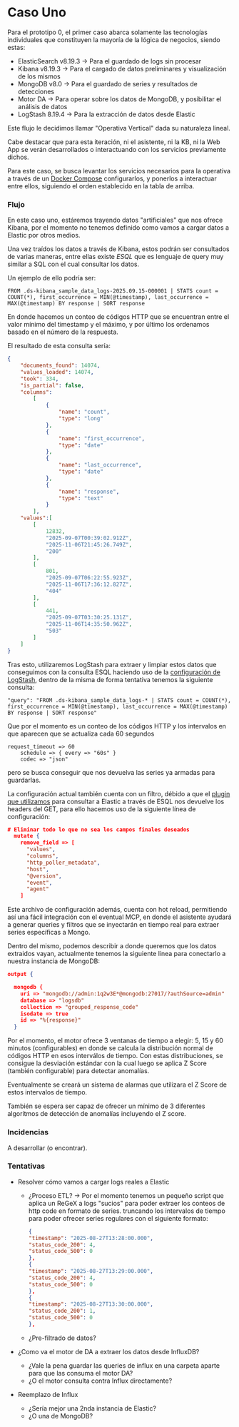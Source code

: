 # Caso Uno
Para el prototipo 0, el primer caso abarca solamente las tecnologías individuales que constituyen la mayoría de la lógica de negocios, siendo estas:

- ElasticSearch v8.19.3 -> Para el guardado de logs sin procesar
- Kibana v8.19.3 -> Para el cargado de datos preliminares y visualización de los mismos
- MongoDB v8.0 -> Para el guardado de series y resultados de detecciones
- Motor DA  -> Para operar sobre los datos de MongoDB, y posibilitar el análisis de datos
- LogStash 8.19.4 -> Para la extracción de datos desde Elastic

Este flujo le decidimos llamar "Operativa Vertical" dada su naturaleza lineal.

Cabe destacar que para esta iteración, ni el asistente, ni la KB, ni la Web App se verán desarrollados o interactuando con los servicios previamente dichos.

Para este caso, se busca levantar los servicios necesarios para la operativa a través de un [Docker Compose](https://github.com/ElPiche/FinalProjectADF/blob/main/docker-compose.yml) configurarlos, y ponerlos a interactuar entre ellos, siguiendo el orden establecido en la tabla de arriba.


### Flujo
En este caso uno, estáremos trayendo datos "artificiales" que nos ofrece Kibana, por el momento no tenemos definido como vamos a cargar datos a Elastic por otros medios.


Una vez traídos los datos a través de Kibana, estos podrán ser consultados de varias maneras, entre ellas existe *ESQL* que es lenguaje de query muy similar a SQL con el cual consultar los datos.

Un ejemplo de ello podría ser:

```POSTGRESQl
FROM .ds-kibana_sample_data_logs-2025.09.15-000001 | STATS count = COUNT(*), first_occurrence = MIN(@timestamp), last_occurrence = MAX(@timestamp) BY response | SORT response
```
En donde hacemos un conteo de códigos HTTP que se encuentran entre el valor mínimo del timestamp y el máximo, y por último los ordenamos basado en el número de la respuesta.

El resultado de esta consulta sería:
``` JSON
{ 
	"documents_found": 14074,
	"values_loaded": 14074,
	"took": 334,
	"is_partial": false,
	"columns":
		[
			{
				"name": "count",
				"type": "long"
			},
			{ 
				"name": "first_occurrence",
				"type": "date" 
			},
			{ 
				"name": "last_occurrence",
				"type": "date"
			},
			{ 
				"name": "response",
				"type": "text"
			}
		], 
	"values":[
		[ 
			12832, 
			"2025-09-07T00:39:02.912Z", 
			"2025-11-06T21:45:26.749Z", 
			"200" 
		], 
		[ 
			801, 
			"2025-09-07T06:22:55.923Z", 
			"2025-11-06T17:36:12.827Z", 
			"404" 
		], 
		[ 
			441, 
			"2025-09-07T03:30:25.131Z", 
			"2025-11-06T14:35:50.962Z", 
			"503" 
		] 
	] 
}
```

Tras esto, utilizaremos LogStash para extraer y limpiar estos datos que conseguimos con la consulta ESQL haciendo uso de la [configuración de LogStash](https://github.com/ElPiche/FinalProjectADF/blob/main/pipeline/logstash.conf), dentro de la misma de forma tentativa tenemos la siguiente consulta:

```POSTGRESQL
"query": "FROM .ds-kibana_sample_data_logs-* | STATS count = COUNT(*), first_occurrence = MIN(@timestamp), last_occurrence = MAX(@timestamp) BY response | SORT response"
```
Que por el momento es un conteo de los códigos HTTP y los intervalos en que aparecen que se actualiza cada 60 segundos
```
request_timeout => 60
    schedule => { every => "60s" }
    codec => "json"
 ```
pero se busca conseguir que nos devuelva las series ya armadas para guardarlas.

La configuración actual también cuenta con un filtro, débido a que el [plugin que utilizamos](https://www.elastic.co/docs/reference/logstash/plugins/plugins-inputs-elasticsearch#:~:text=The%20ES,being%20preceded%20by%20deprecation%20warnings) para consultar a Elastic a través de ESQL nos devuelve los headers del GET, para ello hacemos uso de la siguiente línea de configuración:
```JSON
# Eliminar todo lo que no sea los campos finales deseados
  mutate {
    remove_field => [
      "values",
      "columns",
      "http_poller_metadata",
      "host",
      "@version",
      "event",
      "agent"
    ]
```
Este archivo de configuración además, cuenta con hot reload, permitiendo así una fácil integración con el eventual MCP, en donde el asistente ayudará a generar queries y filtros que se inyectarán en tiempo real para extraer series específicas a Mongo.

Dentro del mismo, podemos describir a donde queremos que los datos extraidos vayan, actualmente tenemos la siguiente línea para conectarlo a nuestra instancia de MongoDB:
```JSON
output {

  mongodb {
    uri => "mongodb://admin:1q2w3E*@mongodb:27017/?authSource=admin"
    database => "logsdb"
    collection => "grouped_response_code"
    isodate => true
    id => "%{response}"
  }
```

Por el momento, el motor ofrece 3 ventanas de tiempo a elegir: 5, 15 y 60 minutos (configurables) en donde se calcula la distribución normal de códigos HTTP en esos interválos de tiempo.
Con estas distribuciones, se consigue la desviación estándar con la cual luego se aplica Z Score (también configurable) para detectar anomalías.

Eventualmente se creará un sistema de alarmas que utilizara el Z Score de estos intervalos de tiempo.

También se espera ser capaz de ofrecer un mínimo de 3 diferentes algorítmos de detección de anomalías incluyendo el Z score.

### Incidencias
A desarrollar (o encontrar).

### Tentativas
- Resolver cómo vamos a cargar logs reales a Elastic
	- ¿Proceso ETL? -> Por el momento tenemos un pequeño script que aplica un ReGeX a logs "sucios" para poder extraer los conteos de http code en formato de series. truncando los intervalos de tiempo para poder ofrecer series regulares con el siguiente formato:
		```JSON
		{
	    "timestamp": "2025-08-27T13:28:00.000",
	    "status_code_200": 4,
	    "status_code_500": 0
	  },
	  {
	    "timestamp": "2025-08-27T13:29:00.000",
	    "status_code_200": 4,
	    "status_code_500": 0
	  },
	  {
	    "timestamp": "2025-08-27T13:30:00.000",
	    "status_code_200": 1,
	    "status_code_500": 0
	  },
		```
	
	- ¿Pre-filtrado de datos?
- ¿Como va el motor de DA a extraer los datos desde InfluxDB? 
	- ¿Vale la pena guardar las queries de influx en una carpeta aparte para que las consuma el motor DA?
	- ¿O el motor consulta contra Influx directamente?

 - Reemplazo de Influx
 	- ¿Sería mejor una 2nda instancia de Elastic?
	- ¿O una de MongoDB?
